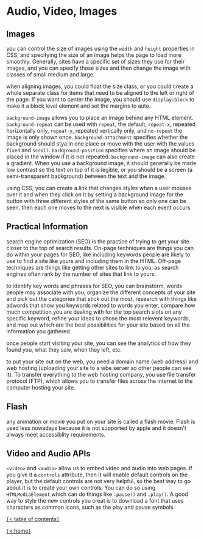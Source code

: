 # Audio, Video, Images

<!-- from HTML&CSS by Jon Duckett -->
## Images

you can control the size of images using the `width` and `height` properties in CSS, and specifying the size of an image helps the page to load more smoothly. Generally, sites have a specific set of sizes they use for their images, and you can specify those sizes and then change the image with classes of small medium and large.

when aligning images, you could float the size class, or you could create a whole separate class for items that need to be aligned to the left or right of the page. If you want to center the image, you should use `display:block` to make it a block level element and set the margins to auto.

`background-image` allows you to place an image behind any HTML element. `background-repeat` can be used with `repeat`, the default, `repeat-x`, repeated horizontally only, `repeat-y`, repeated vertically only, and `no-repeat` the image is only shown once. `background-attachment` specifies whether the background should stya in one place or move with the user with the values `fixed` and `scroll`. `background-position` specifies where an image should be placed in the window if it is not repeated. `background-image` can also create a gradient. When you use a background image, it should generally be made low contrast so the text on top of it is legible, or you should be a screen (a semi-transparent background) between the text and the image.

using CSS, you can create a link that changes styles when a user mouses over it and when they click on it by setting a background image for the button with three different styles of the same button so only one can be seen, then each one moves to the next is visible when each event occurs

## Practical Information

search engine optimization (SEO) is the practice of trying to get your site closer to the top of search results. On-page techniques are things you can do within your pages for SEO, like including keywords people are likely to use to find a site like yours and including them in the HTML. Off-page techniques are things like getting other sites to link to you, as search engines often rank by the number of sites that link to yours.

to identify key words and phrases for SEO, you can brainstorm, words people may associate with you, organize the different concepts of your site and pick out the categories that stick out the most, research with things like adwords that show you keywords related to words you enter, compare how much competition you are dealing with for the top search slots on any specific keyword, refine your ideas to chose the most relevent keywords, and map out which are the best possibilities for your site based on all the information you gathered.

once people start visiting your site, you can see the analytics of how they found you, what they saw, when they left, etc.

to put your site out on the web, you need a domain name (web address) and web hosting (uploading your site to a wbe server so other people can see it). To transfer everything to the web hosting company, you use file transfer protocol (FTP), which allows you to transfer files across the internet to the computer hosting your site.

## Flash

any animation or movie you put on your site is called a flash movie. Flash is used less nowadays because it is not supported by apple and it doesn't always meet accessiblity requirements.

<!-- https://developer.mozilla.org/en-US/docs/Learn/JavaScript/Client-side_web_APIs/Video_and_audio_APIs -->
## Video and Audio APIs

`<video>` and `<audio>` allow us to embed video and audio into web pages. If you give it a `controls` attribute, then it will enable default controls on the player, but the default controls are not very helpful, so the best way to go about it is to create your own controls. You can do so using `HTMLMediaElement` which can do things like `.pause()` and `.play()`. A good way to style the new controls you creat is to download a font that uses characters as common icons, such as the play and pause symbols.

[`[`< table of contents`]`](code201.md)

[`[`< home`]`](README.md)
